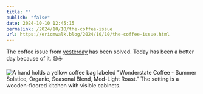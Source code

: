 ```yaml
---
title: ""
publish: "false"
date: 2024-10-10 12:45:15
permalink: /2024/10/10/the-coffee-issue
url: https://ericmwalk.blog/2024/10/10/the-coffee-issue.html
---
```


The coffee issue from [yesterday](https://walk.micro.blog/2024/10/09/how-did-i.html) has been solved. Today has been a better day because of it. 😄☕️

![A hand holds a yellow coffee bag labeled "Wonderstate Coffee - Summer Solstice, Organic, Seasonal Blend, Med-Light Roast." The setting is a wooden-floored kitchen with visible cabinets.](https://ericmwalk.blog/uploads/2024/img-0320.jpeg)